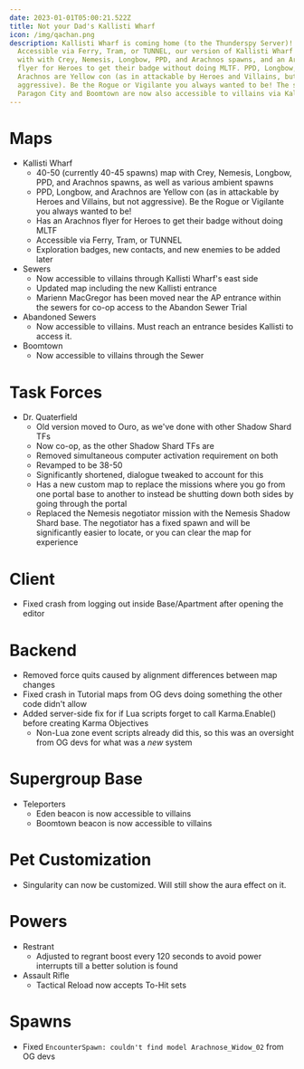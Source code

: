 ```yaml
---
date: 2023-01-01T05:00:21.522Z
title: Not your Dad's Kallisti Wharf
icon: /img/qachan.png
description: Kallisti Wharf is coming home (to the Thunderspy Server)!
  Accessible via Ferry, Tram, or TUNNEL, our version of Kallisti Wharf is alive
  with with Crey, Nemesis, Longbow, PPD, and Arachnos spawns, and an Arachnos
  flyer for Heroes to get their badge without doing MLTF. PPD, Longbow, and
  Arachnos are Yellow con (as in attackable by Heroes and Villains, but not
  aggressive). Be the Rogue or Vigilante you always wanted to be! The sewers of
  Paragon City and Boomtown are now also accessible to villains via Kallisti.
---
```

# Maps

* Kallisti Wharf
  - 40-50 (currently 40-45 spawns) map with Crey, Nemesis, Longbow, PPD, and Arachnos spawns, as well as various ambient spawns
  - PPD, Longbow, and Arachnos are Yellow con (as in attackable by Heroes and Villains, but not aggressive). Be the Rogue or Vigilante you always wanted to be!
  - Has an Arachnos flyer for Heroes to get their badge without doing MLTF
  - Accessible via Ferry, Tram, or TUNNEL
  - Exploration badges, new contacts, and new enemies to be added later
* Sewers
  - Now accessible to villains through Kallisti Wharf's east side
  - Updated map including the new Kallisti entrance
  - Marienn MacGregor has been moved near the AP entrance within the sewers for co-op access to the Abandon Sewer Trial
* Abandoned Sewers
  - Now accessible to villains. Must reach an entrance besides Kallisti to access it.
* Boomtown
  - Now accessible to villains through the Sewer

# Task Forces

  * Dr. Quaterfield
    - Old version moved to Ouro, as we've done with other Shadow Shard TFs
    - Now co-op, as the other Shadow Shard TFs are
    - Removed simultaneous computer activation requirement on both
    - Revamped to be 38-50
    - Significantly shortened, dialogue tweaked to account for this
    - Has a new custom map to replace the missions where you go from one portal base to another to instead be shutting down both sides by going through the portal
    - Replaced the Nemesis negotiator mission with the Nemesis Shadow Shard base. The negotiator has a fixed spawn and will be significantly easier to locate, or you can clear the map for experience

# Client

  * Fixed crash from logging out inside Base/Apartment after opening the editor

# Backend

  * Removed force quits caused by alignment differences between map changes
  * Fixed crash in Tutorial maps from OG devs doing something the other code didn't allow
  * Added server-side fix for if Lua scripts forget to call Karma.Enable() before creating Karma Objectives
    - Non-Lua zone event scripts already did this, so this was an oversight from OG devs for what was a *new* system

# Supergroup Base

  * Teleporters
    - Eden beacon is now accessible to villains
    - Boomtown beacon is now accessible to villains 

# Pet Customization

  * Singularity can now be customized. Will still show the aura effect on it.

# Powers

  * Restrant
    - Adjusted to regrant boost every 120 seconds to avoid power interrupts till a better solution is found
  * Assault Rifle
    - Tactical Reload now accepts To-Hit sets

# Spawns

  * Fixed `EncounterSpawn: couldn't find model Arachnose_Widow_02` from OG devs